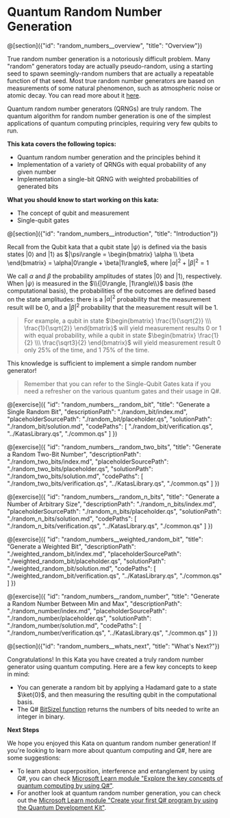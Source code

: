 # Quantum Random Number Generation

@[section]({"id": "random_numbers__overview", "title": "Overview"})

True random number generation is a notoriously difficult problem. Many "random" generators today are actually pseudo-random, using a starting seed to spawn seemingly-random numbers that are actually a repeatable function of that seed. Most true random number generators are based on measurements of some natural phenomenon, such as atmospheric noise or atomic decay. You can read more about it [here](https://en.wikipedia.org/wiki/Random_number_generation). 

Quantum random number generators (QRNGs) are truly random. The quantum algorithm for random number generation is one of the simplest applications of quantum computing principles, requiring very few qubits to run.

**This kata covers the following topics:**

- Quantum random number generation and the principles behind it
- Implementation of a variety of QRNGs with equal probability of any given number
- Implementation a single-bit QRNG with weighted probabilities of generated bits

**What you should know to start working on this kata:**

- The concept of qubit and measurement
- Single-qubit gates

@[section]({"id": "random_numbers__introduction", "title": "Introduction"})

Recall from the Qubit kata that a qubit state $|\psi\rangle$ is defined via the basis states $|0\rangle$ and $|1\rangle$ as $|\psi\rangle = \begin{bmatrix} \alpha \\ \beta \end{bmatrix} = \alpha|0\rangle + \beta|1\rangle$, where $|\alpha|^2 + |\beta|^2 = 1$

We call $\alpha$ and $\beta$ the probability amplitudes of states $|0\rangle$ and $|1\rangle$, respectively. When $|\psi\rangle$ is measured in the $\\{|0\rangle, |1\rangle\\}$ basis (the computational basis), the probabilities of the outcomes are defined based on the state amplitudes: there is a $|\alpha|^2$ probability that the measurement result will be $0$, and a $|\beta|^2$ probability that the measurement result will be $1$.

> For example, a qubit in state $\begin{bmatrix} \frac{1}{\sqrt{2}} \\\ \frac{1}{\sqrt{2}} \end{bmatrix}$ will yield measurement results $0$ or $1$ with equal probability, while a qubit in state $\begin{bmatrix} \frac{1}{2} \\\ \frac{\sqrt3}{2} \end{bmatrix}$ will yield measurement result $0$ only 25% of the time, and $1$ 75% of the time.

This knowledge is sufficient to implement a simple random number generator!

> Remember that you can refer to the Single-Qubit Gates kata if you need a refresher on the various quantum gates and their usage in Q#.

@[exercise]({
    "id": "random_numbers__random_bit",
    "title": "Generate a Single Random Bit",
    "descriptionPath": "./random_bit/index.md",
    "placeholderSourcePath": "./random_bit/placeholder.qs",
    "solutionPath": "./random_bit/solution.md",
    "codePaths": [
        "./random_bit/verification.qs",
        "../KatasLibrary.qs",
        "./common.qs"
    ]
})

@[exercise]({
    "id": "random_numbers__random_two_bits",
    "title": "Generate a Random Two-Bit Number",
    "descriptionPath": "./random_two_bits/index.md",
    "placeholderSourcePath": "./random_two_bits/placeholder.qs",
    "solutionPath": "./random_two_bits/solution.md",
    "codePaths": [
        "./random_two_bits/verification.qs",
        "../KatasLibrary.qs",
        "./common.qs"
    ]
})

@[exercise]({
    "id": "random_numbers__random_n_bits",
    "title": "Generate a Number of Arbitrary Size",
    "descriptionPath": "./random_n_bits/index.md",
    "placeholderSourcePath": "./random_n_bits/placeholder.qs",
    "solutionPath": "./random_n_bits/solution.md",
    "codePaths": [
        "./random_n_bits/verification.qs",
        "../KatasLibrary.qs",
        "./common.qs"
    ]
})

@[exercise]({
    "id": "random_numbers__weighted_random_bit",
    "title": "Generate a Weighted Bit",
    "descriptionPath": "./weighted_random_bit/index.md",
    "placeholderSourcePath": "./weighted_random_bit/placeholder.qs",
    "solutionPath": "./weighted_random_bit/solution.md",
    "codePaths": [
        "./weighted_random_bit/verification.qs",
        "../KatasLibrary.qs",
        "./common.qs"
    ]
})

@[exercise]({
    "id": "random_numbers__random_number",
    "title": "Generate a Random Number Between Min and Max",
    "descriptionPath": "./random_number/index.md",
    "placeholderSourcePath": "./random_number/placeholder.qs",
    "solutionPath": "./random_number/solution.md",
    "codePaths": [
        "./random_number/verification.qs",
        "../KatasLibrary.qs",
        "./common.qs"
    ]
})

@[section]({"id": "random_numbers__whats_next", "title": "What's Next?"})

Congratulations! In this Kata you have created a truly random number generator using quantum computing. Here are a few key concepts to keep in mind:
* You can generate a random bit by applying a Hadamard gate to a state $\ket{0}$, and then measuring the resulting qubit in the computational basis.
* The Q# [BitSizeI function](https://docs.microsoft.com/en-us/qsharp/api/qsharp/microsoft.quantum.math.bitsizei) returns the numbers of bits needed to write an integer in binary.

**Next Steps**

We hope you enjoyed this Kata on quantum random number generation! If you're looking to learn more about quantum computing and Q#, here are some suggestions:
* To learn about superposition, interference and entanglement by using Q#, you can check [Microsoft Learn module "Explore the key concepts of quantum computing by using Q#"](https://learn.microsoft.com/en-us/training/modules/qsharp-explore-key-concepts-quantum-computing/).
* For another look at quantum random number generation, you can check out the [Microsoft Learn module "Create your first Q# program by using the Quantum Development Kit"](https://docs.microsoft.com/learn/modules/qsharp-create-first-quantum-development-kit/1-introduction).

